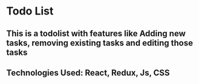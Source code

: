 # Todo List
## This is a todolist with features like Adding new tasks, removing existing tasks and editing those tasks
## Technologies Used: React, Redux, Js, CSS 